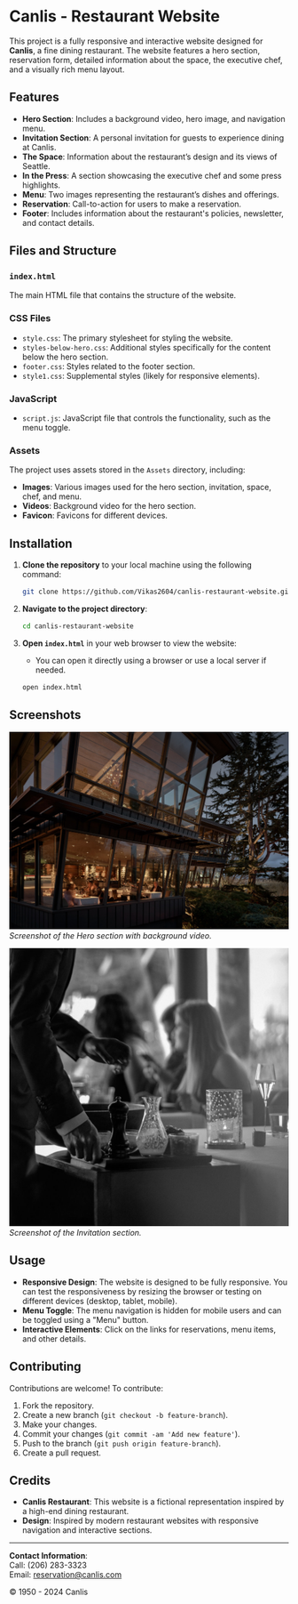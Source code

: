 # Canlis - Restaurant Website

This project is a fully responsive and interactive website designed for **Canlis**, a fine dining restaurant. The website features a hero section, reservation form, detailed information about the space, the executive chef, and a visually rich menu layout.

## Features

- **Hero Section**: Includes a background video, hero image, and navigation menu.
- **Invitation Section**: A personal invitation for guests to experience dining at Canlis.
- **The Space**: Information about the restaurant’s design and its views of Seattle.
- **In the Press**: A section showcasing the executive chef and some press highlights.
- **Menu**: Two images representing the restaurant’s dishes and offerings.
- **Reservation**: Call-to-action for users to make a reservation.
- **Footer**: Includes information about the restaurant's policies, newsletter, and contact details.

## Files and Structure

### `index.html`
The main HTML file that contains the structure of the website.

### CSS Files
- `style.css`: The primary stylesheet for styling the website.
- `styles-below-hero.css`: Additional styles specifically for the content below the hero section.
- `footer.css`: Styles related to the footer section.
- `style1.css`: Supplemental styles (likely for responsive elements).

### JavaScript
- `script.js`: JavaScript file that controls the functionality, such as the menu toggle.

### Assets
The project uses assets stored in the `Assets` directory, including:
- **Images**: Various images used for the hero section, invitation, space, chef, and menu.
- **Videos**: Background video for the hero section.
- **Favicon**: Favicons for different devices.

## Installation

1. **Clone the repository** to your local machine using the following command:

    ```bash
    git clone https://github.com/Vikas2604/canlis-restaurant-website.git
    ```

2. **Navigate to the project directory**:

    ```bash
    cd canlis-restaurant-website
    ```

3. **Open `index.html`** in your web browser to view the website:

    - You can open it directly using a browser or use a local server if needed.

    ```bash
    open index.html
    ```

## Screenshots

![Hero Section](Assets/Images/kevin1.jpg)
*Screenshot of the Hero section with background video.*

![Invitation Section](Assets/Images/kris.jpg)
*Screenshot of the Invitation section.*

## Usage

- **Responsive Design**: The website is designed to be fully responsive. You can test the responsiveness by resizing the browser or testing on different devices (desktop, tablet, mobile).
- **Menu Toggle**: The menu navigation is hidden for mobile users and can be toggled using a "Menu" button.
- **Interactive Elements**: Click on the links for reservations, menu items, and other details.

## Contributing

Contributions are welcome! To contribute:

1. Fork the repository.
2. Create a new branch (`git checkout -b feature-branch`).
3. Make your changes.
4. Commit your changes (`git commit -am 'Add new feature'`).
5. Push to the branch (`git push origin feature-branch`).
6. Create a pull request.

## Credits

- **Canlis Restaurant**: This website is a fictional representation inspired by a high-end dining restaurant.
- **Design**: Inspired by modern restaurant websites with responsive navigation and interactive sections.

---

**Contact Information**:  
Call: (206) 283-3323  
Email: [reservation@canlis.com](mailto:reservation@canlis.com)  

© 1950 - 2024 Canlis
